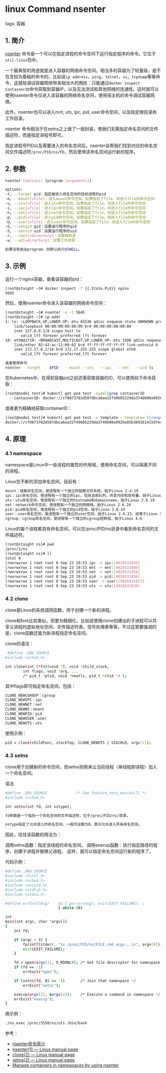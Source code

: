 #  linux Command nsenter
tags: 容器

## 1. 简介
[nsenter](https://github.com/jpetazzo/nsenter) 命令是一个可以在指定进程的命令空间下运行指定程序的命令。它位于`util-linux`包中。

一个最典型的用途就是进入容器的网络命令空间。相当多的容器为了轻量级，是不包含较为基础的命令的，比如说`ip address`，`ping`，`telnet`，`ss`，`tcpdump`等等命令，这就给调试容器网络带来相当大的困扰：只能通过`docker inspect ContainerID`命令获取到容器IP，以及无法测试和其他网络的连通性。这时就可以使用nsenter命令仅进入该容器的网络命名空间，使用宿主机的命令调试容器网络。

此外，nsenter也可以进入mnt, uts, ipc, pid, user命令空间，以及指定根目录和工作目录。

nsenter 命令相当于在setns之上做了一层封装，使我们无需指定命名空间的文件描述符，而是指定进程号即可。

指定进程号PID以及需要进入的命名空间后，nsenter会帮我们找到对应的命名空间文件描述符`/proc/PID/ns/FD`，然后使用该命名空间运行新的程序。


## 2. 参数

```bash
nsenter [options] [program [arguments]]

options:
-t, --target pid：指定被进入命名空间的目标进程的pid
-m, --mount[=file]：进入mount命令空间。如果指定了file，则进入file的命令空间
-u, --uts[=file]：进入uts命令空间。如果指定了file，则进入file的命令空间
-i, --ipc[=file]：进入ipc命令空间。如果指定了file，则进入file的命令空间
-n, --net[=file]：进入net命令空间。如果指定了file，则进入file的命令空间
-p, --pid[=file]：进入pid命令空间。如果指定了file，则进入file的命令空间
-U, --user[=file]：进入user命令空间。如果指定了file，则进入file的命令空间
-G, --setgid gid：设置运行程序的gid
-S, --setuid uid：设置运行程序的uid
-r, --root[=directory]：设置根目录
-w, --wd[=directory]：设置工作目录

如果没有给出program，则默认执行$SHELL。
```

## 3. 示例

运行一个nginx容器，查看该容器的pid：

```bash
[root@staight ~]# docker inspect -f {{.State.Pid}} nginx
5645
```

然后，使用nsenter命令进入该容器的网络命令空间：

```bash
[root@staight ~]# nsenter -n -t 5645
[root@staight ~]# ip addr
1: lo: <LOOPBACK,UP,LOWER_UP> mtu 65536 qdisc noqueue state UNKNOWN group default qlen 1000
    link/loopback 00:00:00:00:00:00 brd 00:00:00:00:00:00
    inet 127.0.0.1/8 scope host lo
       valid_lft forever preferred_lft forever
18: eth0@if19: <BROADCAST,MULTICAST,UP,LOWER_UP> mtu 1500 qdisc noqueue state UP group default 
    link/ether 02:42:ac:11:00:02 brd ff:ff:ff:ff:ff:ff link-netnsid 0
    inet 172.17.0.2/16 brd 172.17.255.255 scope global eth0
       valid_lft forever preferred_lft forever

或者使用命令
nsenter --target    $PID   --mount --uts   --ipc   --net   --pid ls 
```
在Kubernetes中，在得到容器pid之前还需获取容器的ID，可以使用如下命令获取：

```bash
[root@node1 test]# kubectl get pod test -oyaml|grep containerID
  - containerID: docker://cf0873782d587dbca6aa32f49605229da3748600a9926e85b36916141597ec85
```

或者更为精确地获取containerID：

```bash
[root@node1 test]# kubectl get pod test -o template --template='{{range .status.containerStatuses}}{{.containerID}}{{end}}'
docker://cf0873782d587dbca6aa32f49605229da3748600a9926e85b36916141597ec85
```


## 4. 原理
### 4.1 namespace
namespace是Linux中一些进程的属性的作用域，使用命名空间，可以隔离不同的进程。

Linux在不断的添加命名空间，目前有：

```bash
mount：挂载命名空间，使进程有一个独立的挂载文件系统，始于Linux 2.4.19
ipc：ipc命名空间，使进程有一个独立的ipc，包括消息队列，共享内存和信号量，始于Linux 2.6.19
uts：uts命名空间，使进程有一个独立的hostname和domainname，始于Linux 2.6.19
net：network命令空间，使进程有一个独立的网络栈，始于Linux 2.6.24
pid：pid命名空间，使进程有一个独立的pid空间，始于Linux 2.6.24
user：user命名空间，是进程有一个独立的user空间，始于Linux 2.6.23，结束于Linux 3.8
cgroup：cgroup命名空间，使进程有一个独立的cgroup控制组，始于Linux 4.6
```

Linux的每个进程都具有命名空间，可以在/proc/PID/ns目录中看到命名空间的文件描述符。

```bash
[root@staight ns]# pwd
/proc/1/ns
[root@staight ns]# ll
total 0
lrwxrwxrwx 1 root root 0 Sep 23 19:53 ipc -> ipc:[4026531839]
lrwxrwxrwx 1 root root 0 Sep 23 19:53 mnt -> mnt:[4026531840]
lrwxrwxrwx 1 root root 0 Sep 23 19:53 net -> net:[4026531956]
lrwxrwxrwx 1 root root 0 Sep 23 19:53 pid -> pid:[4026531836]
lrwxrwxrwx 1 root root 0 Sep 23 19:53 user -> user:[4026531837]
lrwxrwxrwx 1 root root 0 Sep 23 19:53 uts -> uts:[4026531838]
```
###  4.2 clone
clone是Linux的系统调用函数，用于创建一个新的进程。

clone和fork比较类似，但更为精细化，比如说使用clone创建出的子进程可以共享父进程的虚拟地址空间，文件描述符表，信号处理表等等。不过这里要强调的是，clone函数还能为新进程指定命名空间。

clone的语法：

```bash
 #define _GNU_SOURCE
#include <sched.h>

int clone(int (*fn)(void *), void *child_stack,
        int flags, void *arg, ...
        /* pid_t *ptid, void *newtls, pid_t *ctid */ );
```
其中flags即可指定命名空间，包括：

```bash
CLONE_NEWCGROUP：cgroup
CLONE_NEWIPC：ipc
CLONE_NEWNET：net
CLONE_NEWNS：mount
CLONE_NEWPID：pid
CLONE_NEWUSER：user
CLONE_NEWUTS：uts
```
使用示例：

```bash
pid = clone(childFunc, stackTop, CLONE_NEWUTS | SIGCHLD, argv[1]);
```
### 4.3 setns
clone用于创建新的命令空间，而setns则用来让当前线程（单线程即进程）加入一个命名空间。

语法

```bash
#define _GNU_SOURCE             /* See feature_test_macros(7) */
#include <sched.h>

int setns(int fd, int nstype);

fd参数是一个指向一个命名空间的文件描述符，位于/proc/PID/ns/目录。

nstype指定了允许进入的命名空间，一般可设置为0，表示允许进入所有命名空间。
```
因此，往往该函数的用法为：

调用setns函数：指定该线程的命名空间。
调用execvp函数：执行指定路径的程序，创建子进程并替换父进程。
这样，就可以指定命名空间运行新的程序了。

代码示例：

```bash
#define _GNU_SOURCE
#include <fcntl.h>
#include <sched.h>
#include <unistd.h>
#include <stdlib.h>
#include <stdio.h>

#define errExit(msg)    do { perror(msg); exit(EXIT_FAILURE); \
                        } while (0)

int
main(int argc, char *argv[])
{
    int fd;

    if (argc < 3) {
        fprintf(stderr, "%s /proc/PID/ns/FILE cmd args...\n", argv[0]);
        exit(EXIT_FAILURE);
    }

    fd = open(argv[1], O_RDONLY); /* Get file descriptor for namespace */
    if (fd == -1)
        errExit("open");

    if (setns(fd, 0) == -1)       /* Join that namespace */
        errExit("setns");

    execvp(argv[2], &argv[2]);    /* Execute a command in namespace */
    errExit("execvp");
}
```
用示例：

```bash
./ns_exec /proc/3550/ns/uts /bin/bash
```


参考：

 - [nsenter命令简介](https://staight.github.io/2019/09/23/nsenter%E5%91%BD%E4%BB%A4%E7%AE%80%E4%BB%8B/)
 - [nsenter(1) — Linux manual page](https://www.man7.org/linux/man-pages/man1/nsenter.1.html#top_of_page)
 - [clone(2) — Linux manual page](https://www.man7.org/linux/man-pages/man2/clone.2.html)
 - [setns(2) — Linux manual page](https://www.man7.org/linux/man-pages/man2/setns.2.html)
 - [Manage containers in namespaces by using nsenter](https://www.redhat.com/sysadmin/container-namespaces-nsenter)

